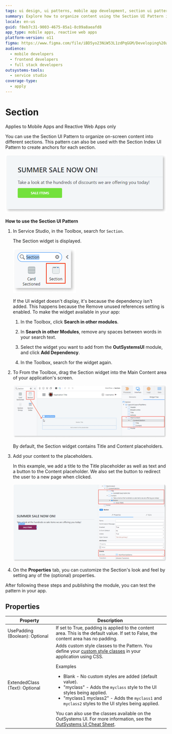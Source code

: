 ```yaml
---
tags: ui design, ui patterns, mobile app development, section ui pattern, outsystems ui framework
summary: Explore how to organize content using the Section UI Pattern in OutSystems 11 (O11) for mobile and reactive web apps.
locale: en-us
guid: f8eb7c31-9003-4675-85a1-8c09a8aeafd8
app_type: mobile apps, reactive web apps
platform-version: o11
figma: https://www.figma.com/file/iBD5yo23NiW53L1zdPqGGM/Developing%20an%20Application?node-id=205:54
audience:
  - mobile developers
  - frontend developers
  - full stack developers
outsystems-tools:
  - service studio
coverage-type:
  - apply
---
```


# Section

<div class="info" markdown="1">

Applies to Mobile Apps and Reactive Web Apps only

</div>

You can use the Section UI Pattern to organize on-screen content into different sections. This pattern can also be used with the Section Index UI Pattern to create anchors for each section.

![Screenshot of an example using the Section UI Pattern in a mobile or reactive web app](images/section-5-ss.png "Section UI Pattern Example")

**How to use the Section UI Pattern**

1. In Service Studio, in the Toolbox, search for `Section`.
  
    The Section widget is displayed.

    ![Service Studio interface showing the Section widget in the toolbox](images/section-1-ss.png "Section Widget in Service Studio") 

    If the UI widget doesn't display, it's because the dependency isn't added. This happens because the Remove unused references setting is enabled. To make the widget available in your app:

    1. In the Toolbox, click **Search in other modules**.

    1. In **Search in other Modules**, remove any spaces between words in your search text.
    
    1. Select the widget you want to add from the **OutSystemsUI** module, and click **Add Dependency**. 
    
    1. In the Toolbox, search for the widget again.

1. To From the Toolbox, drag the Section widget into the Main Content area of your application's screen.

    ![Dragging the Section widget from the toolbox into the main content area of an application screen](images/section-2-ss.png "Dragging Section Widget into Main Content Area")

    By default, the Section widget contains Title and Content placeholders.

1. Add your content to the placeholders.

    In this example, we add a title to the Title placeholder as well as  text and a button to the Content placeholder. We also set the button to redirect the user to a new page when clicked.

    ![Section widget with a title in the Title placeholder and text with a button in the Content placeholder](images/section-3-ss.png "Section Widget with Title and Content Placeholders")

1. On the **Properties** tab, you can customize the Section's look and feel by setting any of the (optional) properties.

After following these steps and publishing the module, you can test the pattern in your app.

## Properties

| Property                       | Description                                                                                                                                                                                                                                                                                                                                                                                                                                                                                                                                                                                                            |
|--------------------------------|------------------------------------------------------------------------------------------------------------------------------------------------------------------------------------------------------------------------------------------------------------------------------------------------------------------------------------------------------------------------------------------------------------------------------------------------------------------------------------------------------------------------------------------------------------------------------------------------------------------------|
| UsePadding (Boolean): Optional | If set to True, padding is applied to the content area. This is the default value. If set to False, the content area has no padding.                                                                                                                                                                                                                                                                                                                                                                                                                                                                                   |
| ExtendedClass (Text): Optional | Adds custom style classes to the Pattern. You define your [custom style classes](../../../look-feel/css.md) in your application using CSS. <p>Examples <ul><li>Blank - No custom styles are added (default value).</li><li>"myclass" - Adds the ``myclass`` style to the UI styles being applied.</li><li>"myclass1 myclass2" - Adds the ``myclass1`` and ``myclass2`` styles to the UI styles being applied.</li></ul></p>You can also use the classes available on the OutSystems UI. For more information, see the [OutSystems UI Cheat Sheet](https://outsystemsui.outsystems.com/OutSystemsUIWebsite/CheatSheet). |
